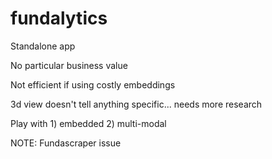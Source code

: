 # fundalytics


Standalone app

No particular business value

Not efficient if using costly embeddings

3d view doesn't tell anything specific... needs more research

Play with 1) embedded 2) multi-modal


NOTE: Fundascraper issue